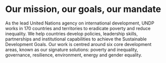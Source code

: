# Our mission, our goals, our mandate
As the lead United Nations agency on international development, UNDP works in 170 countries and territories to eradicate poverty and reduce inequality. We help countries develop policies, leadership skills, partnerships and institutional capabilities to achieve the Sustainable Development Goals. Our work is centred around six core development areas, known as our signature solutions: poverty and inequality, governance, resilience, environment, energy and gender equality.
